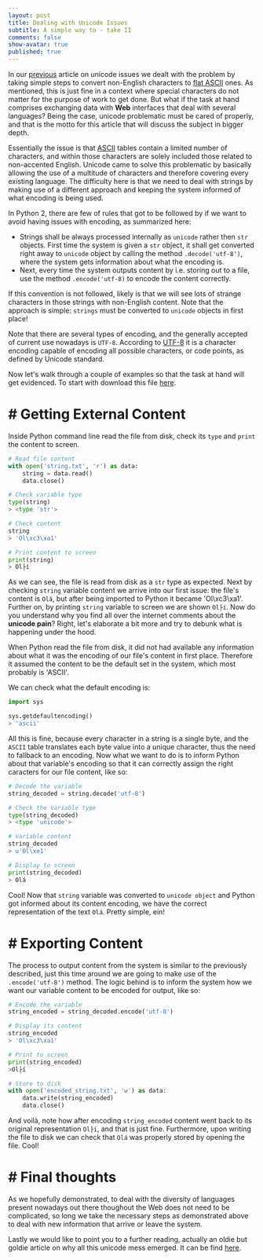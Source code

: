```yaml
---
layout: post
title: Dealing with Unicode Issues
subtitle: A simple way to - take II
comments: false
show-avatar: true
published: true
---
```


In our <a href='http://hpsilva.io/2015-12-01-dealing-with-unicode/'>previous</a> article on unicode issues we dealt with the problem by taking simple steps to convert non-English characters to <a href=''> flat ASCII</a> ones. As mentioned, this is just fine in a context where special characters do not matter for the purpose of work to get done. But what if the task at hand comprises exchanging data with **Web** interfaces that deal with several languages? Being the case, unicode problematic must be cared of properly, and that is the motto for this article that will discuss the subject in bigger depth.

Essentially the issue is that <a href='https://en.wikipedia.org/wiki/ASCII'>ASCII</a> tables contain a limited number of characters, and within those characters are solely included those related to non-accented English. Unicode came to solve this problematic by basically allowing the use of a multitude of characters and therefore covering every existing language. The difficulty here is that we need to deal with strings by making use of a different approach and keeping the system informed of what encoding is being used.


In Python 2, there are few of rules that got to be followed by if we want to avoid having issues with encoding, as summarized here:

* Strings shall be always processed internally as `unicode` rather then `str` objects. First time the system is given a `str` object, it shall get converted right away to `unicode` object by calling the method `.decode('utf-8')`, where the system gets information about what the encoding is.
* Next, every time the system outputs content by i.e. storing out to a file, use the method `.encode('utf-8)` to encode the content correctly.

If this convention is not followed, likely is that we will see lots of strange characters in those strings with non-English content. Note that the approach is simple: `strings` must be converted to `unicode` objects in first place!

Note that there are several types of encoding, and the generally accepted of current use nowadays is `UTF-8`. According to <a href='https://en.wikipedia.org/wiki/UTF-8'>UTF-8</a> it is a character encoding capable of encoding all possible characters, or code points, as defined by Unicode standard.

Now let's walk through a couple of examples so that the task at hand will get evidenced. To start with download this file <a href='https://raw.githubusercontent.com/hpsilva/hpsilva.github.io/master/_posts/data/string.txt'>here</a>.

# # Getting External Content

Inside Python command line read the file from disk, check its `type` and `print` the content to screen.

```python
# Read file content
with open('string.txt', 'r') as data:
    string = data.read()
    data.close()

# Check variable type
type(string)
> <type 'str'>

# Check content
string
> 'Ol\xc3\xa1'

# Print content to screen
print(string)
> Ol├í
```

As we can see, the file is read from disk as a `str` type as expected. Next by checking `string` variable content we arrive into our first issue: the file's content is `Olá`, but after being imported to Python it became 'Ol\xc3\xa1'. Further on, by printing `string` variable to screen we are shown `Ol├í`. Now do you understand why you find all over the internet comments about the **unicode pain**? Right, let's elaborate a bit more and try to debunk what is happening under the hood.


When Python read the file from disk, it did not had available any information about what it was the encoding of our file's content in first place. Therefore it assumed the content to be the default set in the system, which most probably is 'ASCII'. 


We can check what the default encoding is:

```python
import sys

sys.getdefaultencoding()
> 'ascii'
```

All this is fine, because every character in a string is a single byte, and the `ASCII` table translates each byte value into a unique character, thus the need to fallback to an encoding. Now what we want to do is to inform Python about that variable's encoding so that it can correctly assign the right caracters for our file content, like so:

```python
# Decode the variable
string_decoded = string.decode('utf-8')

# Check the variable type
type(string_decoded)
> <type 'unicode'>

# Variable content
string_decoded
> u'Ol\xe1'

# Display to screen
print(string_decoded)
> Olá
```

Cool! Now that `string` variable was converted to `unicode object` and Python got informed about its content encoding, we have the correct representation of the text `Olá`. Pretty simple, ein!


# # Exporting Content
The process to output content from the system is similar to the previously described, just this time around we are going to make use of the `.encode('utf-8')` method. The logic behind is to inform the system how we want our variable content to be encoded for output, like so:

```python
# Encode the variable
string_encoded = string_decoded.encode('utf-8')

# Display its content
string_encoded
> 'Ol\xc3\xa1'

# Print to screen
print(string_encoded)
>Ol├í

# Store to disk
with open('encoded_string.txt', 'w') as data:
    data.write(string_encoded)
    data.close()
```

And voilà, note how after encoding `string_encoded` content went back to its original representation `Ol├í`, and that is just fine. Furthermore, upon writing the file to disk we can check that `Olá` was properly stored by opening the file. Cool!

# # Final thoughts

As we hopefully demonstrated, to deal with the diversity of languages present nowadays out there thoughout the Web does not need to be complicated, so long we take the necessary steps as demonstrated above to deal with new information that arrive or leave the system.

Lastly we would like to point you to a further reading, actually an oldie but goldie article on why all this unicode mess emerged. It can be find <a href='http://www.joelonsoftware.com/articles/Unicode.html'>here</a>.

